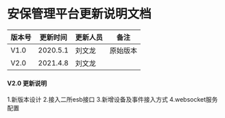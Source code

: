 #                安保管理平台更新说明文档



| 版本号 | 更新时间  | 更新人员 | 备注             |
| ------ | --------- | -------- | ---------------- |
| V1.0   | 2020.5.1  | 刘文龙   | 原始版本         |
| V2.0   | 2021.4.8  | 刘文龙   |   |
 


#### V2.0 更新说明

1.新版本设计
2.接入二所esb接口
3.新增设备及事件接入方式
4.websocket服务配置

